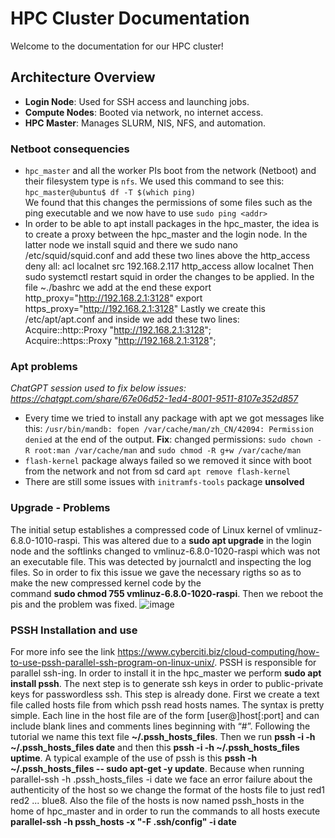 # HPC Cluster Documentation

Welcome to the documentation for our HPC cluster!

## Architecture Overview
- **Login Node**: Used for SSH access and launching jobs.
- **Compute Nodes**: Booted via network, no internet access.
- **HPC Master**: Manages SLURM, NIS, NFS, and automation.

### Netboot consequencies
- `hpc_master` and all the worker PIs boot from the network (Netboot) and their filesystem type is `nfs`. We used this command to see this: `hpc_master@ubuntu$ df -T $(which ping)`<br>We found that this changes the permissions of some files such as the ping executable and we now have to use `sudo ping <addr>`
- In order to be able to apt install packages in the hpc_master, the idea is to create a proxy between the hpc_master and the login node. In the latter node we install squid and there we sudo nano /etc/squid/squid.conf and add these two lines above the http_access deny all:
acl localnet src 192.168.2.117
http_access allow localnet
Then sudo systemctl restart squid in order the changes to be applied. In the file ~./bashrc we add at the end these
export http_proxy="http://192.168.2.1:3128"
export https_proxy="http://192.168.2.1:3128"
Lastly we create this /etc/apt/apt.conf and inside we add these two lines:<br>
Acquire::http::Proxy "http://192.168.2.1:3128"; <br>
Acquire::https::Proxy "http://192.168.2.1:3128";

### Apt problems
_ChatGPT session used to fix below issues: https://chatgpt.com/share/67e06d52-1ed4-8001-9511-8107e352d857_
- Every time we tried to install any package with apt we got messages like this: `/usr/bin/mandb: fopen /var/cache/man/zh_CN/42094: Permission denied` at the end of the output. **Fix**: changed permissions: `sudo chown -R root:man /var/cache/man` and `sudo chmod -R g+w /var/cache/man`
- `flash-kernel` package always failed so we removed it since with boot from the network and not from sd card `apt remove flash-kernel`
- There are still some issues with `initramfs-tools` package **unsolved**

 ### Upgrade - Problems
 The initial setup establishes a compressed code of Linux kernel of vmlinuz-6.8.0-1010-raspi. This was altered due to a **sudo apt upgrade** 
 in the login node and the softlinks changed to vmlinuz-6.8.0-1020-raspi which was not an executable file. This was detected by journalctl and  inspecting the log files. So in order to fix this issue we gave the necessary rigths so as to make the new compressed kernel code by the     
 command **sudo chmod 755 vmlinuz-6.8.0-1020-raspi**. Then we reboot the pis and the problem was fixed.
  ![image](https://github.com/user-attachments/assets/892ba1f3-a046-4e71-92a3-4560c0ab55a6)

  ### PSSH Installation and use
  For more info see the link https://www.cyberciti.biz/cloud-computing/how-to-use-pssh-parallel-ssh-program-on-linux-unix/. PSSH is responsible for parallel ssh-ing. In order to install it in the hpc_master we perform **sudo apt install pssh**. The next step is to generate ssh keys in order to public-private keys for passwordless ssh. This step is already done. First we create a text file called hosts file from which pssh read hosts names. The syntax is pretty simple. Each line in the host file are of the form [user@]host[:port] and can include blank lines and comments lines beginning with “#”. Following the tutorial we name this text file **~/.pssh_hosts_files**. Then we run **pssh -i -h ~/.pssh_hosts_files date** and then this **pssh -i -h ~/.pssh_hosts_files uptime**. A typical example of the use of pssh is this **pssh -h ~/.pssh_hosts_files -- sudo apt-get -y update**. Because  when running parallel-ssh -h .pssh_hosts_files -i date we face an error failure about the authenticity of the host so we change the format of the hosts file to just red1 red2 ... blue8. Also the file of the hosts is now named pssh_hosts in the home of hpc_master and in order to run the commands to all hosts execute **parallel-ssh -h pssh_hosts -x "-F .ssh/config" -i date**



 
